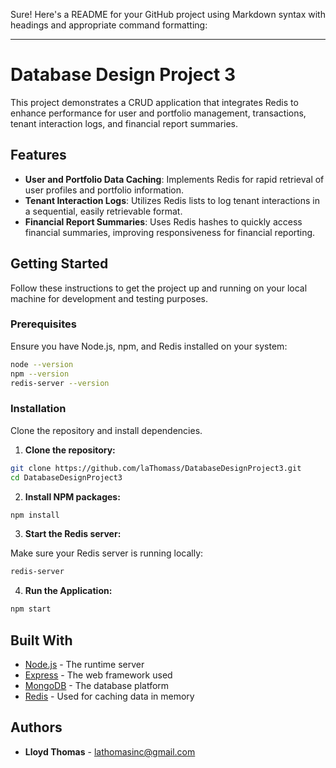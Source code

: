 Sure! Here's a README for your GitHub project using Markdown syntax with headings and appropriate command formatting:

---

# Database Design Project 3

This project demonstrates a CRUD application that integrates Redis to enhance performance for user and portfolio management, transactions, tenant interaction logs, and financial report summaries.

## Features

- **User and Portfolio Data Caching**: Implements Redis for rapid retrieval of user profiles and portfolio information.
- **Tenant Interaction Logs**: Utilizes Redis lists to log tenant interactions in a sequential, easily retrievable format.
- **Financial Report Summaries**: Uses Redis hashes to quickly access financial summaries, improving responsiveness for financial reporting.

## Getting Started

Follow these instructions to get the project up and running on your local machine for development and testing purposes.

### Prerequisites

Ensure you have Node.js, npm, and Redis installed on your system:

```bash
node --version
npm --version
redis-server --version
```

### Installation

Clone the repository and install dependencies.

1. **Clone the repository:**

```bash
git clone https://github.com/laThomass/DatabaseDesignProject3.git
cd DatabaseDesignProject3
```

2. **Install NPM packages:**

```bash
npm install
```

3. **Start the Redis server:**

Make sure your Redis server is running locally:

```bash
redis-server
```
4. **Run the Application:**

```bash
npm start
```

## Built With

* [Node.js](https://nodejs.org/) - The runtime server
* [Express](https://expressjs.com/) - The web framework used
* [MongoDB](https://www.mongodb.com/) - The database platform
* [Redis](https://redis.io/) - Used for caching data in memory

## Authors

* **Lloyd Thomas** - lathomasinc@gmail.com

